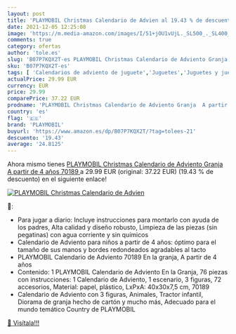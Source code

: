 ```yaml
---
layout: post
title: 'PLAYMOBIL Christmas Calendario de Advien al 19.43 % de descuento'
date: 2021-12-05 12:25:08
image: 'https://m.media-amazon.com/images/I/51+jOU1vUjL._SL500_._SL400_.jpg'
comments: true
category: ofertas
author: 'tole.es'
slug: 'B07P7KQX2T-es PLAYMOBIL Christmas Calendario de Adviento Granja A partir...'
sku: 'B07P7KQX2T-es'
tags: [ 'Calendarios de adviento de juguete','Juguetes','Juguetes y juegos','playmobil', ]
actualPrice: 29.99 EUR
currency: EUR
price: 29.99
comparePrice: 37.22 EUR
prodname: 'PLAYMOBIL Christmas Calendario de Adviento Granja  A partir de 4 años  70189 '
country: 'es'
flag: '🇪🇸'
brand: 'PLAYMOBIL'
buyurl: 'https://www.amazon.es/dp/B07P7KQX2T/?tag=tolees-21'
descuento: '19.43'
average: '24.8125'
---
```


Ahora mismo tienes [PLAYMOBIL Christmas Calendario de Adviento Granja  A partir de 4 años  70189 ](https://www.amazon.es/dp/B07P7KQX2T/?tag=tolees-21) a 29.99 EUR (original: 37.22 EUR) (19.43 %  de descuento) en el siguiente enlace!

[![PLAYMOBIL Christmas Calendario de Advien](https://m.media-amazon.com/images/I/51+jOU1vUjL._SL500_._SL400_.jpg)](https://www.amazon.es/dp/B07P7KQX2T/?tag=tolees-21)

🔎:

- Para jugar a diario: Incluye instrucciones para montarlo con ayuda de los padres, Alta calidad y diseño robusto, Limpieza de las piezas (sin pegatinas) con agua corriente y sin químicos
- Calendario de Adviento para niños a partir de 4 años: óptimo para el tamaño de sus manos y bordes redondeados agradables al tacto
- PLAYMOBIL Calendario de Adviento 70189 En la granja, A partir de 4 años
- Contenido: 1 PLAYMOBIL Calendario de Adviento En la Granja, 76 piezas con instrucciones: 1 Calendario de Adviento, 1 escenario, 3 figuras, 72 accesorios, Material: papel, plástico, LxPxA: 40x30x7,5 cm, 70189
- Calendario de Adviento con 3 figuras, Animales, Tractor infantil, Diorama de granja hecho de cartón y mucho más, Adecuado para el mundo temático Country de PLAYMOBIL

[🛒 Visítala!!!](https://www.amazon.es/dp/B07P7KQX2T/?tag=tolees-21)
